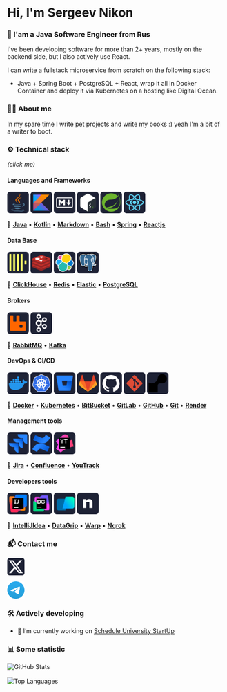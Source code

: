 <h1 align="left">Hi, I'm Sergeev Nikon</h1>
<h3 align="left">🖖 I'am a Java Software Engineer from Rus</h3>

I've been developing software for more than 2+ years, mostly on the backend side, but I also actively use React. 

I can write a fullstack microservice from scratch on the following stack: 
    
* Java + Spring Boot + PostgreSQL + React, wrap it all in Docker Container and deploy it via Kubernetes on a hosting like Digital Ocean.

### 🧑‍💻 **About me**
In my spare time I write pet projects and write my books :) yeah I'm a bit of a writer to boot.

### ⚙️ **Technical stack**
*(click me)*
#### Languages and Frameworks
<p align="left">
  <img src="./icons/java.svg" alt="Java" width="50" height="50" />
  <img src="./icons/kotlin.svg" alt="Kotlin" width="50" height="50" />
  <img src="./icons/markdown.svg" alt="Markdown" width="50" height="50" />
  <img src="./icons/bash.svg" alt="Bash" width="50" height="50" />
  <img src="./icons/spring.svg" alt="Spring" width="50" height="50" />
  <img src="./icons/reactjs.svg" alt="React" width="50" height="50" />
</p>

🔗 [**Java**](https://www.java.com/ru/) • [**Kotlin**](https://kotlinlang.org/) • [**Markdown**](https://learn-markdown.github.io/) • [**Bash**](https://en.wikipedia.org/wiki/Bash_(Unix_shell)) • [**Spring**](https://spring.io/) • [**Reactjs**](https://react.dev/)

#### Data Base
  <p align="left">
    <img src="./icons/clickhouse.svg" alt="ClickHouse" width="50" height="50" />
    <img src="./icons/redis.svg" alt="Redis" width="50" height="50" />
    <img src="./icons/elastic.svg" alt="Bash" width="50" height="50" />
    <img src="./icons/postgresql.svg" alt="PostgreSQL" width="50" height="50" />
  </p>

🔗 [**ClickHouse**](https://clickhouse.com/) • [**Redis**](https://redis.io/) • [**Elastic**](https://www.elastic.co/) • [**PostgreSQL**](https://www.postgresql.org/)

#### Brokers
  <p align="left">
    <img src="./icons/rabbitmq.svg" alt="RabbitMQ" width="50" height="50" />
    <img src="./icons/kafka.svg" alt="Kafka" width="50" height="50" />
  </p>

🔗 [**RabbitMQ**](https://www.rabbitmq.com) • [**Kafka**](https://kafka.apache.org/)

#### DevOps & CI/CD
  <p align="left">
    <img src="./icons/docker.svg" alt="Bash" width="50" height="50" />
    <img src="./icons/kubernetes.svg" alt="Bash" width="50" height="50" />
    <img src="./icons/bitbucket.svg" alt="BitBucket" width="50" height="50" />
    <img src="./icons/gitlab.svg" alt="GitLab" width="50" height="50" />
    <img src="./icons/github.svg" alt="GitHub" width="50" height="50" />
    <img src="./icons/git.svg" alt="Git" width="50" height="50" />
    <img src="./icons/render.svg" alt="Render" width="50" height="50" />
  </p> 

🔗 [**Docker**](https://www.docker.com/) • [**Kubernetes**](https://kubernetes.io/) • [**BitBucket**](https://bitbucket.org/) • [**GitLab**](https://about.gitlab.com/) • [**GitHub**](https://github.com/) • [**Git**](https://git-scm.com/) • [**Render**](https://render.com/)

#### Management tools
  <p align="left">
    <img src="./icons/jira.svg" alt="Jira" width="50" height="50" />
    <img src="./icons/confluence.svg" alt="Confluence" width="50" height="50" />
    <img src="./icons/youtrack.svg" alt="YouTrack" width="50" height="50" />
  </p>

🔗 [**Jira**](https://www.atlassian.com/software/jira) • [**Confluence**](https://www.atlassian.com/ru/software/confluence) • [**YouTrack**](https://www.jetbrains.com/youtrack/)

#### Developers tools
  <p align="left">
    <img src="./icons/intellijidea.svg" alt="IntelliJIdea" width="50" height="50" />
    <img src="./icons/datagrip.svg" alt="DataGrip" width="50" height="50" />
    <img src="./icons/warp.svg" alt="Warp" width="50" height="50" />
    <img src="./icons/ngrok.svg" alt="Ngrok" width="50" height="50" />
  </p>

🔗 [**IntelliJIdea**](https://www.jetbrains.com/idea/) • [**DataGrip**](https://www.warp.dev/) • [**Warp**](https://www.warp.dev/) • [**Ngrok**](https://webflow.ngrok.com/)

### 📬 **Contact me**
  <p href="https://twitter.com/nikon_mr34741" target="blank">
    <img align="center" src="/icons/x.svg" alt="nikon_mr34741" height="40" width="40" />
  </p>
  <p href="https://t.me/nikamilon_mr" target="blank">
    <img align="center" src="/icons/telegram.svg" alt="nikamilon_mr" height="40" width="40"/>
  </p>

### 🛠 **Actively developing**
- 🔭 I’m currently working on [Schedule University StartUp](https://github.com/techstud-dev)

### 📊 **Some statistic**
<div style="display: flex; flex-direction: column; gap: 16px;">
  <!-- GitHub Stats -->
  <picture>
    <source 
      srcset="https://github-readme-stats.vercel.app/api?username=mrnikamilon&theme=dark&show_icons=true" 
      media="(prefers-color-scheme: dark)"
    />
    <source 
      srcset="https://github-readme-stats.vercel.app/api?username=mrnikamilon&theme=default&show_icons=true" 
      media="(prefers-color-scheme: light), (prefers-color-scheme: no-preference)"
    />
    <img 
      src="https://github-readme-stats.vercel.app/api?username=mrnikamilon&theme=default&show_icons=true" 
      alt="GitHub Stats" 
      style="width: 100%;"
    />
  </picture>

  <!-- Top Languages -->
  <picture>
    <source 
      srcset="https://github-readme-stats.vercel.app/api/top-langs?username=mrnikamilon&theme=dark&show_icons=true&layout=compact" 
      media="(prefers-color-scheme: dark)"
    />
    <source 
      srcset="https://github-readme-stats.vercel.app/api/top-langs?username=mrnikamilon&theme=default&show_icons=true&layout=compact" 
      media="(prefers-color-scheme: light), (prefers-color-scheme: no-preference)"
    />
    <img 
      src="https://github-readme-stats.vercel.app/api/top-langs?username=mrnikamilon&theme=default&show_icons=true&layout=compact" 
      alt="Top Languages" 
      style="width: 100%;"
    />
  </picture>
</div>
